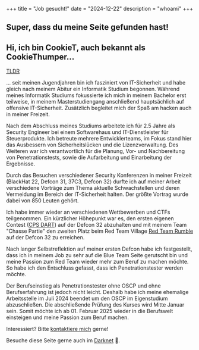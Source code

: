 +++
title = "Job gesucht!"
date = "2024-12-22"
description = "whoami"
+++
## Super, dass du meine Seite gefunden hast!
## Hi, ich bin CookieT, auch bekannt als CookieThumper...

[TLDR](/de/TLDR)

... seit meinen Jugendjahren bin ich fasziniert von IT-Sicherheit und habe gleich nach meinem Abitur ein Informatik Studium begonnen. Während meines Informatik Studiums fokussierte ich mich in meinem Bachelor erst teilweise, in meinem Masterstudiengang anschließend hauptsächlich auf offensive IT-Sicherheit. Zusätzlich begleitet mich der Spaß am hacken auch in meiner Freizeit.

Nach dem Abschluss meines Studiums arbeitete ich für 2.5 Jahre als Security Engineer bei einem Softwarehaus und IT-Dienstleister für Steuerprodukte.
Ich betreute mehrere Entwicklerteams, im Fokus stand hier das Ausbessern von Sicherheitslücken und die Lizenzverwaltung.
Des Weiteren war ich verantwortlich für die Planung, Vor- und Nachbereitung von Penetrationstests, sowie die Aufarbeitung und Einarbeitung der Ergebnisse.

Durch das Besuchen verschiedener Security Konferenzen in meiner Freizeit (BlackHat 22, Defcon 31, 37C3, Defcon 32) durfte ich auf meiner Arbeit verschiedene Vorträge zum Thema aktuelle Schwachstellen und deren Vermeidung im Bereich der IT-Sicherheit halten. Der größte Vortrag wurde dabei von 850 Leuten gehört.

Ich habe immer wieder an verschiedenen Wettbewerben und CTFs teilgenommen. Ein kürzlicher Höhepunkt war es, den ersten eigenen Contest ([CPS DART](https://forum.defcon.org/node/249396)) auf der Defcon 32 abzuhalten und mit meinem Team "Chasse Partie" den zweiten Platz beim Red Team Village [Red Team Rumble](https://redteamvillage.io/rtr.html) auf der Defcon 32 zu erreichen.

Nach langer Selbstreflektion auf meiner ersten Defcon habe ich festgestellt, dass ich in meinem Job zu sehr auf die Blue Team Seite gerutscht bin und meine Passion zum Red Team wieder mehr zum Beruf zu machen möchte. So habe ich den Entschluss gefasst, dass ich Penetrationstester werden möchte.

Der Berufseinstieg als Penetrationstester ohne OSCP und ohne Berufserfahrung ist jedoch nicht leicht. Deshalb habe ich meine ehemalige Arbeitsstelle im Juli 2024 beendet um den OSCP im Eigenstudium abzuschließen. Die abschließende Prüfung des Kurses wird Mitte Januar sein. Somit möchte ich ab 01. Februar 2025 wieder in die Berufswelt einsteigen und meine Passion zum Beruf machen.

Interessiert? Bitte [kontaktiere mich](/de/contact) gerne!

Besuche diese Seite gerne auch im [Darknet](http://cookietdohwq5inwylwdtqz3avwdqro56f5p7tbgbsmbxschezp57yqd.onion) 🧅.